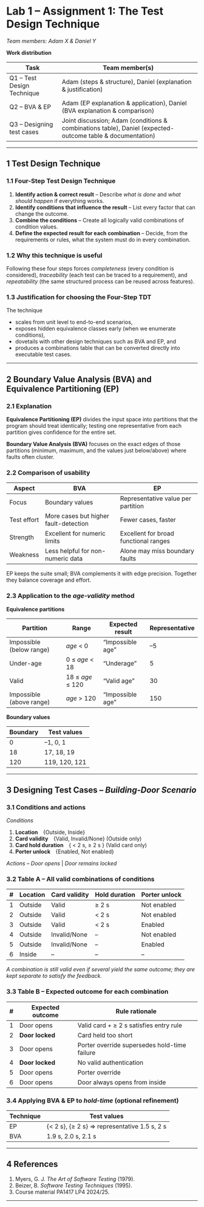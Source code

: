 # Lab 1 – Assignment 1: The Test Design Technique

*Team members: Adam X & Daniel Y*  

**Work distribution**

| Task | Team member(s) |
| ---- | -------------- |
| Q1 – Test Design Technique | Adam (steps & structure), Daniel (explanation & justification) |
| Q2 – BVA & EP | Adam (EP explanation & application), Daniel (BVA explanation & comparison) |
| Q3 – Designing test cases | Joint discussion; Adam (conditions & combinations table), Daniel (expected-outcome table & documentation) |

---

## 1  Test Design Technique

### 1.1  Four-Step Test Design Technique

1. **Identify action & correct result** – Describe *what is done* and *what should happen* if everything works.  
2. **Identify conditions that influence the result** – List every factor that can change the outcome.  
3. **Combine the conditions** – Create all logically valid combinations of condition values.  
4. **Define the expected result for each combination** – Decide, from the requirements or rules, what the system must do in every combination.

### 1.2  Why this technique is useful

Following these four steps forces *completeness* (every condition is considered), *traceability* (each test can be traced to a requirement), and *repeatability* (the same structured process can be reused across features).

### 1.3  Justification for choosing the Four-Step TDT

The technique  

* scales from unit level to end-to-end scenarios,  
* exposes hidden equivalence classes early (when we enumerate conditions),  
* dovetails with other design techniques such as BVA and EP, and  
* produces a combinations table that can be converted directly into executable test cases.

---

## 2  Boundary Value Analysis (BVA) and Equivalence Partitioning (EP)

### 2.1  Explanation

**Equivalence Partitioning (EP)** divides the input space into partitions that the program should treat identically; testing one representative from each partition gives confidence for the entire set.

**Boundary Value Analysis (BVA)** focuses on the exact edges of those partitions (minimum, maximum, and the values just below/above) where faults often cluster.

### 2.2  Comparison of usability

| Aspect | BVA | EP |
|--------|-----|----|
| Focus | Boundary values | Representative value per partition |
| Test effort | More cases but higher fault-detection | Fewer cases, faster |
| Strength | Excellent for numeric limits | Excellent for broad functional ranges |
| Weakness | Less helpful for non-numeric data | Alone may miss boundary faults |

EP keeps the suite small; BVA complements it with edge precision. Together they balance coverage and effort.

### 2.3  Application to the *age-validity* method

**Equivalence partitions**

| Partition | Range | Expected result | Representative |
|-----------|-------|-----------------|----------------|
| Impossible (below range) | *age* < 0 | “Impossible age” | –5 |
| Under-age | 0 ≤ *age* < 18 | “Underage” | 5 |
| Valid | 18 ≤ *age* ≤ 120 | “Valid age” | 30 |
| Impossible (above range) | *age* > 120 | “Impossible age” | 150 |

**Boundary values**

| Boundary | Test values |
|----------|-------------|
| 0 | –1, 0, 1 |
| 18 | 17, 18, 19 |
| 120 | 119, 120, 121 |

---

## 3  Designing Test Cases – *Building-Door Scenario*

### 3.1  Conditions and actions

*Conditions*  
1. **Location** {Outside, Inside}  
2. **Card validity** {Valid, Invalid/None} (Outside only)  
3. **Card hold duration** { < 2 s, ≥ 2 s } (Valid card only)  
4. **Porter unlock** {Enabled, Not enabled}

*Actions* – *Door opens* | *Door remains locked*

### 3.2  Table A – All valid combinations of conditions

| # | Location | Card validity | Hold duration | Porter unlock |
|---|----------|---------------|---------------|---------------|
| 1 | Outside | Valid | ≥ 2 s | Not enabled |
| 2 | Outside | Valid | < 2 s | Not enabled |
| 3 | Outside | Valid | < 2 s | Enabled |
| 4 | Outside | Invalid/None | – | Not enabled |
| 5 | Outside | Invalid/None | – | Enabled |
| 6 | Inside | – | – | – |

*A combination is still valid even if several yield the same outcome; they are kept separate to satisfy the feedback.*

### 3.3  Table B – Expected outcome for each combination

| # | Expected outcome | Rule rationale |
|---|------------------|----------------|
| 1 | Door opens | Valid card + ≥ 2 s satisfies entry rule |
| 2 | **Door locked** | Card held too short |
| 3 | Door opens | Porter override supersedes hold-time failure |
| 4 | **Door locked** | No valid authentication |
| 5 | Door opens | Porter override |
| 6 | Door opens | Door always opens from inside |

### 3.4  Applying BVA & EP to *hold-time* (optional refinement)

| Technique | Test values |
|-----------|-------------|
| EP | {< 2 s}, {≥ 2 s} ⇒ representative 1.5 s, 2 s |
| BVA | 1.9 s, 2.0 s, 2.1 s |

---

## 4  References

1. Myers, G. J. *The Art of Software Testing* (1979).  
2. Beizer, B. *Software Testing Techniques* (1995).  
3. Course material PA1417 LP4 2024/25.  

---
